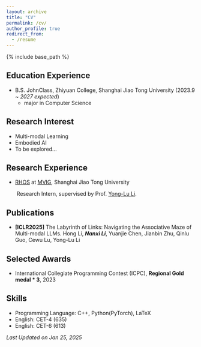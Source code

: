 ```yaml
---
layout: archive
title: "CV"
permalink: /cv/
author_profile: true
redirect_from:
  - /resume
---
```


{% include base_path %}



## Education Experience

- B.S.  JohnClass, Zhiyuan College, Shanghai Jiao Tong University   (2023.9 ~ *2027 expected*)
  - major in Computer Science





## Research Interest

- Multi-modal Learning
- Embodied AI
- To be explored...





## Research Experience

- [RHOS](https://mvig-rhos.com/) at [MVIG](https://www.mvig.org), Shanghai Jiao Tong University

  ​	Research Intern, supervised by Prof. [Yong-Lu Li](https://dirtyharrylyl.github.io/).



## Publications

- **[ICLR2025]** The Labyrinth of Links: Navigating the Associative Maze of Multi-modal LLMs. Hong Li, _**Nanxi Li**_, Yuanjie Chen, Jianbin Zhu, Qinlu Guo, Cewu Lu, Yong-Lu Li



## Selected Awards

- International Collegiate Programming Contest (ICPC), **Regional Gold medal * 3**, 2023





## Skills

- Programming Language: C++, Python(PyTorch), LaTeX
- English: CET-4 (635)
- English: CET-6 (613)





*Last Updated on Jan 25, 2025*
